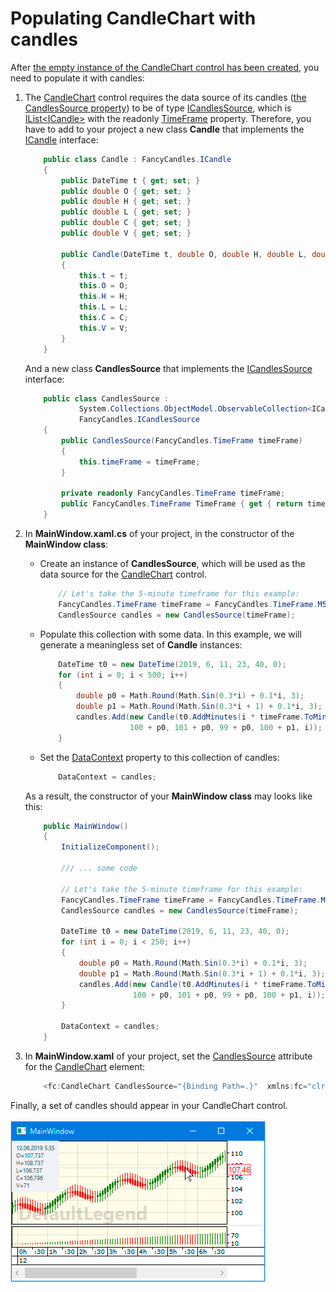 # Populating CandleChart with candles

After [the empty instance of the CandleChart control has been created](creating_candlestick_chart.md), you need to populate it with candles:

1. The [CandleChart](https://gellerda.github.io/FancyCandles/api/FancyCandles.CandleChart.html) control requires the data source of its candles ([the CandlesSource property](https://gellerda.github.io/FancyCandles/api/FancyCandles.CandleChart.html#FancyCandles_CandleChart_CandlesSource)) to be of type [ICandlesSource](https://gellerda.github.io/FancyCandles/api/FancyCandles.ICandlesSource.html), which is [IList\<](https://docs.microsoft.com/en-us/dotnet/api/system.collections.generic.ilist-1?view=netframework-4.7.2)[ICandle\>](https://gellerda.github.io/FancyCandles/api/FancyCandles.ICandle.html) with the readonly [TimeFrame](https://gellerda.github.io/FancyCandles/api/FancyCandles.ICandle.html#FancyCandles_ICandlesSource_TimeFrame) property. Therefore, you have to add to your project a new class **Candle** that implements the [ICandle](https://gellerda.github.io/FancyCandles/api/FancyCandles.ICandle.html) interface:

    ```cs
        public class Candle : FancyCandles.ICandle
        {
            public DateTime t { get; set; }
            public double O { get; set; }
            public double H { get; set; }
            public double L { get; set; }
            public double C { get; set; }
            public double V { get; set; }

            public Candle(DateTime t, double O, double H, double L, double C, double V)
            {
                this.t = t;
                this.O = O;
                this.H = H;
                this.L = L;
                this.C = C;
                this.V = V;
            }
        }
    ```
    And a new class **CandlesSource** that implements the [ICandlesSource](https://gellerda.github.io/FancyCandles/api/FancyCandles.ICandlesSource.html) interface:

    ```cs
        public class CandlesSource :
                System.Collections.ObjectModel.ObservableCollection<ICandle>, 
                FancyCandles.ICandlesSource
        {
            public CandlesSource(FancyCandles.TimeFrame timeFrame)
            {
                this.timeFrame = timeFrame;
            }
            
            private readonly FancyCandles.TimeFrame timeFrame;
            public FancyCandles.TimeFrame TimeFrame { get { return timeFrame; } }
        }
    ```
1. In **MainWindow.xaml.cs** of your project, in the constructor of the **MainWindow class**:

    - Create an instance of **CandlesSource**, which will be used as the data source for the [CandleChart](https://gellerda.github.io/FancyCandles/api/FancyCandles.CandleChart.html) control.
      ```cs
          // Let's take the 5-minute timeframe for this example: 
          FancyCandles.TimeFrame timeFrame = FancyCandles.TimeFrame.M5;
          CandlesSource candles = new CandlesSource(timeFrame);
      ```
    - Populate this collection with some data. In this example, we will generate a meaningless set of **Candle** instances:
      ```cs
          DateTime t0 = new DateTime(2019, 6, 11, 23, 40, 0);
          for (int i = 0; i < 500; i++)
          {
              double p0 = Math.Round(Math.Sin(0.3*i) + 0.1*i, 3);
              double p1 = Math.Round(Math.Sin(0.3*i + 1) + 0.1*i, 3);
              candles.Add(new Candle(t0.AddMinutes(i * timeFrame.ToMinutes()),
                          100 + p0, 101 + p0, 99 + p0, 100 + p1, i));
          }
      ```
    - Set the [DataContext](https://docs.microsoft.com/en-us/dotnet/api/system.windows.frameworkelement.datacontext?view=netframework-4.8) property to this collection of candles:
      ```cs
          DataContext = candles;
      ```
    As a result, the constructor of your **MainWindow class** may looks like this:
    ```cs
        public MainWindow()
        {
            InitializeComponent();

            /// ... some code

            // Let's take the 5-minute timeframe for this example: 
            FancyCandles.TimeFrame timeFrame = FancyCandles.TimeFrame.M5;
            CandlesSource candles = new CandlesSource(timeFrame);

            DateTime t0 = new DateTime(2019, 6, 11, 23, 40, 0);
            for (int i = 0; i < 250; i++)
            {
                double p0 = Math.Round(Math.Sin(0.3*i) + 0.1*i, 3);
                double p1 = Math.Round(Math.Sin(0.3*i + 1) + 0.1*i, 3);
                candles.Add(new Candle(t0.AddMinutes(i * timeFrame.ToMinutes()),
                            100 + p0, 101 + p0, 99 + p0, 100 + p1, i));
            }

            DataContext = candles;
        }
    ```
1. In **MainWindow.xaml** of your project, set the [CandlesSource](https://gellerda.github.io/FancyCandles/api/FancyCandles.CandleChart.html#FancyCandles_CandleChart_CandlesSource) attribute for the [CandleChart](https://gellerda.github.io/FancyCandles/api/FancyCandles.CandleChart.html) element:

    ```cs
        <fc:CandleChart CandlesSource="{Binding Path=.}"  xmlns:fc="clr-namespace:FancyCandles;assembly=FancyCandles"/>
    ```

Finally, a set of candles should appear in your CandleChart control.<br><br>
    ![Manage NuGet Packages](../images/screen_populated_with_candles_price_chart.png)
